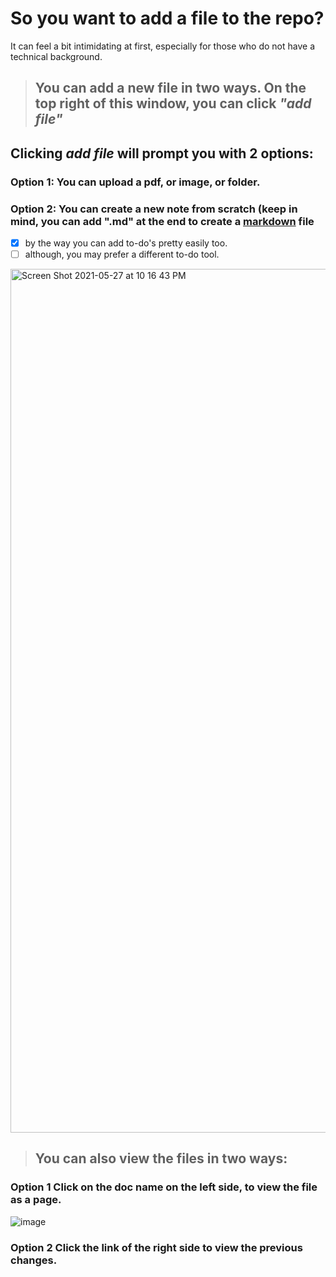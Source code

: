 # So you want to add a file to the repo? 

It can feel a bit intimidating at first, especially for those who do not have a technical background. 

> ## You can add a new file in two ways. On the top right of this window, you can click *"add file"*

## Clicking _add file_ will prompt you with 2 options: 

### Option 1: You can upload a pdf, or image, or folder. 

### Option 2: You can create a new note from scratch (keep in mind, you can add ".md" at the end to create a [markdown](https://www.markdownguide.org/basic-syntax/) file

- [x] by the way you can add to-do's pretty easily too. 
- [ ] although, you may prefer a different to-do tool. 

<img width="1382" alt="Screen Shot 2021-05-27 at 10 16 43 PM" src="https://user-images.githubusercontent.com/63426722/119919968-81ffd400-bf39-11eb-80b6-c240a483cc1b.png">

> ## You can also view the files in two ways: 

### Option 1 Click on the doc name on the left side, to view the file as a page. 

![image](https://user-images.githubusercontent.com/63426722/119921150-7f9e7980-bf3b-11eb-8432-0416b1c1be31.png)

### Option 2 Click the link of the right side to view the previous changes. 
